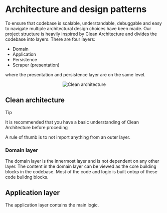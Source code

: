 ﻿# Architecture and design patterns

To ensure that codebase is scalable, understandable, debuggable and easy to navigate multiple architectural design
choices have been made. Our project structure is heavily inspired by Clean Architecture and divides the codebase into
layers. There are four layers:

- Domain
- Application
- Persistence
- Scraper (presentation)

where the presentation and persistence layer are on the same level.

<div align="center">
  <img src="https://miro.medium.com/v2/resize:fit:339/1*JWzL8VcHl13x0J5rDUZWzA.png" alt="Clean architecture"/>
</div>


## Clean architecture

> [!TIP]
> It is recommended that you have a basic understanding of Clean Architecture before proceding

A rule of thumb is to not import anything from an outer layer.

### Domain layer
The domain layer is the innermost layer and is not dependent on any other layer. The content in the domain layer can be viewed as the core building blocks in the codebase. Most of the code and logic is built ontop of these code bulidng blocks. 

## Application layer
The application layer contains the main logic.

